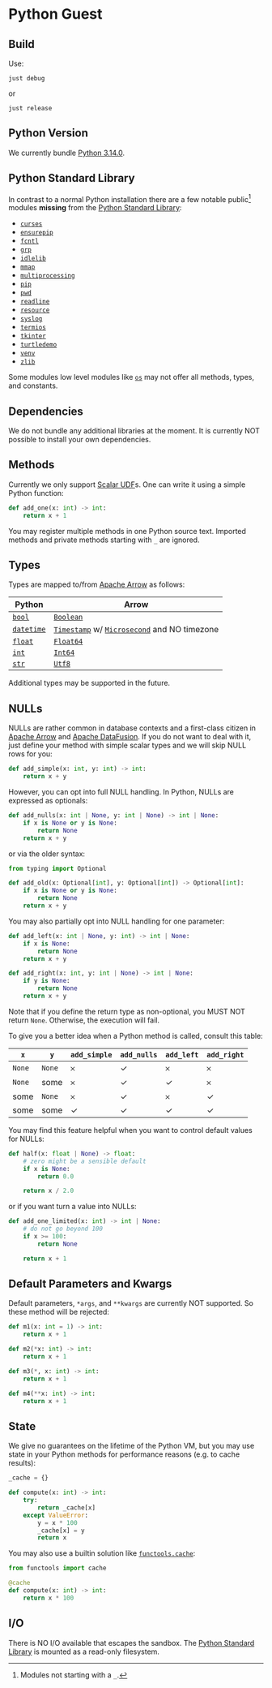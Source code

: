 # Python Guest

## Build
Use:

```console
just debug
```

or

```console
just release
```

## Python Version
We currently bundle [Python 3.14.0].

## Python Standard Library
In contrast to a normal Python installation there are a few notable public[^public] modules **missing** from the [Python Standard Library]:

- [`curses`](https://docs.python.org/3/library/curses.html)
- [`ensurepip`](https://docs.python.org/3/library/ensurepip.html)
- [`fcntl`](https://docs.python.org/3/library/fcntl.html)
- [`grp`](https://docs.python.org/3/library/grp.html)
- [`idlelib`](https://docs.python.org/3/library/idle.html)
- [`mmap`](https://docs.python.org/3/library/mmap.html)
- [`multiprocessing`](https://docs.python.org/3/library/multiprocessing.html)
- [`pip`](https://pip.pypa.io/)
- [`pwd`](https://docs.python.org/3/library/pwd.html)
- [`readline`](https://docs.python.org/3/library/readline.html)
- [`resource`](https://docs.python.org/3/library/resource.html)
- [`syslog`](https://docs.python.org/3/library/syslog.html)
- [`termios`](https://docs.python.org/3/library/termios.html)
- [`tkinter`](https://docs.python.org/3/library/tkinter.html)
- [`turtledemo`](https://docs.python.org/3/library/turtle.html#module-turtledemo)
- [`venv`](https://docs.python.org/3/library/venv.html)
- [`zlib`](https://docs.python.org/3/library/zlib.html)

Some modules low level modules like [`os`](https://docs.python.org/3/library/os.html) may not offer all methods, types, and constants.

## Dependencies
We do not bundle any additional libraries at the moment. It is currently NOT possible to install your own dependencies.

## Methods
Currently we only support [Scalar UDF]s. One can write it using a simple Python function:

```python
def add_one(x: int) -> int:
    return x + 1
```

You may register multiple methods in one Python source text. Imported methods and private methods starting with `_` are ignored.

## Types
Types are mapped to/from [Apache Arrow] as follows:

| Python       | Arrow       |
| ------------ | ----------- |
| [`bool`]     | [`Boolean`] |
| [`datetime`] | [`Timestamp`] w/ [`Microsecond`] and NO timezone |
| [`float`]    | [`Float64`] |
| [`int`]      | [`Int64`]   |
| [`str`]      | [`Utf8`]    |

Additional types may be supported in the future.

## NULLs
NULLs are rather common in database contexts and a first-class citizen in [Apache Arrow] and [Apache DataFusion]. If you do not want to deal with it, just define your method with simple scalar types and we will skip NULL rows for you:

```python
def add_simple(x: int, y: int) -> int:
    return x + y
```

However, you can opt into full NULL handling. In Python, NULLs are expressed as optionals:

```python
def add_nulls(x: int | None, y: int | None) -> int | None:
    if x is None or y is None:
        return None
    return x + y
```

or via the older syntax:

```python
from typing import Optional

def add_old(x: Optional[int], y: Optional[int]) -> Optional[int]:
    if x is None or y is None:
        return None
    return x + y
```

You may also partially opt into NULL handling for one parameter:

```python
def add_left(x: int | None, y: int) -> int | None:
    if x is None:
        return None
    return x + y

def add_right(x: int, y: int | None) -> int | None:
    if y is None:
        return None
    return x + y
```

Note that if you define the return type as non-optional, you MUST NOT return `None`. Otherwise, the execution will fail.

To give you a better idea when a Python method is called, consult this table:

| `x`    | `y`    | `add_simple` | `add_nulls` | `add_left` | `add_right` |
| ------ | ------ | ------------ | ----------- | ---------- | ----------- |
| `None` | `None` | 𐄂            | ✓           | 𐄂          | 𐄂           |
| `None` | some   | 𐄂            | ✓           | ✓          | 𐄂           |
| some   | `None` | 𐄂            | ✓           | 𐄂          | ✓           |
| some   | some   | ✓            | ✓           | ✓          | ✓           |

You may find this feature helpful when you want to control default values for NULLs:

```python
def half(x: float | None) -> float:
    # zero might be a sensible default
    if x is None:
        return 0.0

    return x / 2.0
```

or if you want turn a value into NULLs:

```python
def add_one_limited(x: int) -> int | None:
    # do not go beyond 100
    if x >= 100:
        return None

    return x + 1
```

## Default Parameters and Kwargs
Default parameters, `*args`, and `**kwargs` are currently NOT supported. So these method will be rejected:

```python
def m1(x: int = 1) -> int:
    return x + 1

def m2(*x: int) -> int:
    return x + 1

def m3(*, x: int) -> int:
    return x + 1

def m4(**x: int) -> int:
    return x + 1
```

## State
We give no guarantees on the lifetime of the Python VM, but you may use state in your Python methods for performance reasons (e.g. to cache results):

```python
_cache = {}

def compute(x: int) -> int:
    try:
        return _cache[x]
    except ValueError:
        y = x * 100
        _cache[x] = y
        return x
```

You may also use a builtin solution like [`functools.cache`]:

```python
from functools import cache

@cache
def compute(x: int) -> int:
    return x * 100
```

## I/O
There is NO I/O available that escapes the sandbox. The [Python Standard Library] is mounted as a read-only filesystem.


[^public]: Modules not starting with a `_`.

[Apache Arrow]: https://arrow.apache.org/
[Apache DataFusion]: https://datafusion.apache.org/
[`bool`]: https://docs.python.org/3/library/stdtypes.html#boolean-type-bool
[`Boolean`]: https://docs.rs/arrow/latest/arrow/datatypes/enum.DataType.html#variant.Boolean
[`datetime`]: https://docs.python.org/3/library/datetime.html#datetime.datetime
[`float`]: https://docs.python.org/3/library/stdtypes.html#numeric-types-int-float-complex
[`Float64`]: https://docs.rs/arrow/latest/arrow/datatypes/enum.DataType.html#variant.Float64
[`functools.cache`]: https://docs.python.org/3/library/functools.html#functools.cache
[`int`]: https://docs.python.org/3/library/stdtypes.html#numeric-types-int-float-complex
[`Int64`]: https://docs.rs/arrow/latest/arrow/datatypes/enum.DataType.html#variant.Int64
[`Microsecond`]: https://docs.rs/arrow/latest/arrow/datatypes/enum.TimeUnit.html#variant.Microsecond
[Python 3.14.0]: https://www.python.org/downloads/release/python-3140
[Python Standard Library]: https://docs.python.org/3/library/index.html
[Scalar UDF]: https://docs.rs/datafusion/latest/datafusion/logical_expr/struct.ScalarUDF.html
[`str`]: https://docs.python.org/3/library/stdtypes.html#text-sequence-type-str
[`Timestamp`]: https://docs.rs/arrow/latest/arrow/datatypes/enum.DataType.html#variant.Timestamp
[`Utf8`]: https://docs.rs/arrow/latest/arrow/datatypes/enum.DataType.html#variant.Utf8
